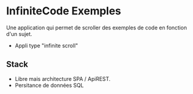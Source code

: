 # InfiniteCode Exemples

Une application qui permet de scroller des exemples de code en fonction d'un sujet.

- Appli type "infinite scroll"

## Stack

- Libre mais architecture SPA / ApiREST.
- Persitance de données SQL
